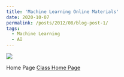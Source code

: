 ```yaml
---
title: 'Machine Learning Online Materials'
date: 2020-10-07
permalink: /posts/2012/08/blog-post-1/
tags:
  - Machine Learning
  - AI
---
```


![](https://work.caltech.edu/images1/banner.png)


Home Page
[Class Home Page](https://work.caltech.edu/lectures.html)

<!-- This is a sample blog post. Lorem ipsum I can't remember the rest of lorem ipsum and don't have an internet connection right now. Testing testing testing this blog post. Blog posts are cool.

Headings are cool
======

You can have many headings
======

Aren't headings cool?
------ -->
